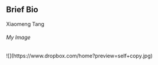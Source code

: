 <h2> Brief Bio</h2>
Xiaomeng Tang

<h6>My Image</h6>
![](https://www.dropbox.com/home?preview=self+copy.jpg)
